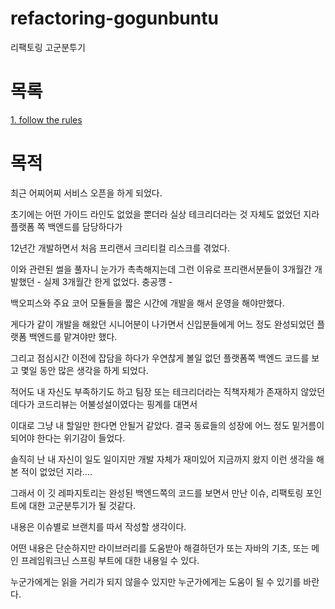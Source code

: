 # refactoring-gogunbuntu
리팩토링 고군분투기

# 목록
[1. follow the rules](https://github.com/basquiat78/refactoring-gogunbuntu/tree/follow-the-rule)     

# 목적
최근 어찌어찌 서비스 오픈을 하게 되었다.      

초기에는 어떤 가이드 라인도 없었을 뿐더라 실상 테크리더라는 것 자체도 없었던 지라 플랫폼 쪽 백엔드를 담당하다가      

12년간 개발하면서 처음 프리랜서 크리티컬 리스크를 겪었다.       

이와 관련된 썰을 풀자니 눈가가 촉촉해지는데 그런 이유로 프리랜서분들이 3개월간 개발했던 - 실제 3개월간 한게 없었다. 충공꺵 - 

백오피스와 주요 코어 모듈들을 짧은 시간에 개발을 해서 운영을 해야만했다.      

게다가 같이 개발을 해왔던 시니어분이 나가면서 신입분들에게 어느 정도 완성되었던 플랫폼 백엔드를 맡겨야만 했다.       

그리고 점심시간 이전에 잡담을 하다가 우연찮게 볼일 없던 플랫폼쪽 백엔드 코드를 보고 몇일 동안 많은 생각을 하게 되었다.      

적어도 내 자신도 부족하기도 하고 팀장 또는 테크리더라는 직책자체가 존재하지 않았던데다가 코드리뷰는 어불성설이였다는 핑계를 대면서     

이대로 그냥 내 할일만 한다면 안될거 같았다. 결국 동료들의 성장에 어느 정도 밑거름이 되어야 한다는 위기감이 들었다.      

솔직히 난 내 자신이 일도 일이지만 개발 자체가 재미있어 지금까지 왔지 이런 생각을 해본 적이 없었던 지라....

그래서 이 깃 레파지토리는 완성된 백엔드쪽의 코드를 보면서 만난 이슈, 리팩토링 포인트에 대한 고군분투기가 될 것같다.       

내용은 이슈별로 브랜치를 따서 작성할 생각이다.       

어떤 내용은 단순하지만 라이브러리를 도움받아 해결하던가 또는 자바의 기초, 또는 메인 프레임워크닌 스프링 부트에 대한 내용일 수 있다.     

누군가에게는 읽을 거리가 되지 않을수 있지만 누군가에게는 도움이 될 수 있기를 바란다.
